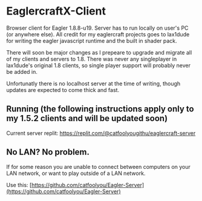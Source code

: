 # EaglercraftX-Client
Browser client for Eagler 1.8.8-u19. Server has to run locally on user's PC (or anywhere else). All credit for my eaglercraft projects goes to lax1dude for writing the eagler javascript runtime and the built in shader pack.

There will soon be major changes as I prepeare to upgrade and migrate all of my clients and servers to 1.8. There was never any singleplayer in lax1dude's original 1.8 clients, so single player support will probably never be added in.

Unfortunatly there is no localhost server at the time of writing, though updates are expected to come thick and fast. 

## Running (the following instructions apply only to my 1.5.2 clients and will be updated soon)
Current server replit: https://replit.com/@catfoolyougithu/eaglercraft-server

## No LAN? No problem.
If for some reason you are unable to connect between computers on your LAN network, or want to play outside of a LAN network.

Use this: [https://github.com/catfoolyou/Eagler-Server](https://github.com/catfoolyou/Eagler-Server)

